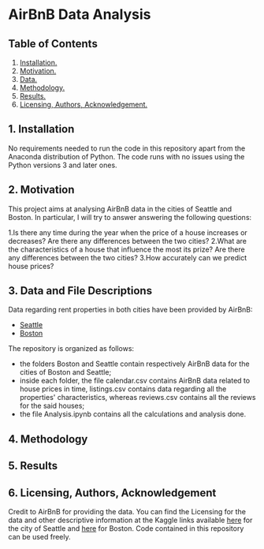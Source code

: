 # AirBnB Data Analysis

## Table of Contents
1. [ Installation. ](#inst)
2. [ Motivation. ](#motiv)
3. [ Data. ](#data)
4. [ Methodology. ](#method)
5. [ Results. ](#res)
6. [ Licensing, Authors, Acknowledgement. ](#lic)

<a name="inst"></a>
## 1. Installation
No requirements needed to run the code in this repository apart from the Anaconda distribution of Python. The code runs with no issues using the Python versions 3 and later ones.

<a name="motiv"></a>
## 2. Motivation
This project aims at analysing AirBnB data in the cities of Seattle and Boston.
In particular, I will try to answer answering the following questions:

1.Is there any time during the year when the price of a house increases or decreases? Are there any differences between the two cities?
2.What are the characteristics of a house that influence the most its prize? Are there any differences between the two cities?
3.How accurately can we predict house prices?

<a name="data"></a>
## 3. Data and File Descriptions
Data regarding rent properties in both cities have been provided by AirBnB:
- [Seattle](https://www.kaggle.com/airbnb/seattle/data)
- [Boston](https://www.kaggle.com/airbnb/boston)

The repository is organized as follows:
- the folders Boston and Seattle contain respectively AirBnB data for the
cities of Boston and Seattle;
- inside each folder, the file calendar.csv contains AirBnB data related to
house prices in time, listings.csv contains data regarding all the properties'
characteristics, whereas reviews.csv contains all the reviews for the said houses;
- the file Analysis.ipynb contains all the calculations and analysis done.

<a name="method"></a>
## 4. Methodology

<a name="res"></a>
## 5. Results

<a name="lic"></a>
## 6. Licensing, Authors, Acknowledgement
Credit to AirBnB for providing the data. You can find the Licensing for the data and other descriptive information at the Kaggle links available [here](https://www.kaggle.com/airbnb/seattle/data) for the city of Seattle and [here](https://www.kaggle.com/airbnb/boston) for Boston. Code contained in this repository can be used freely.
